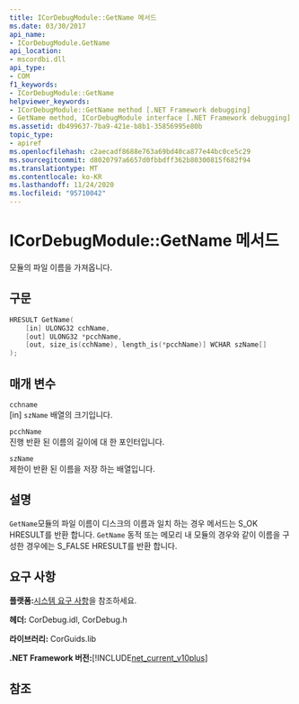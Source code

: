 ```yaml
---
title: ICorDebugModule::GetName 메서드
ms.date: 03/30/2017
api_name:
- ICorDebugModule.GetName
api_location:
- mscordbi.dll
api_type:
- COM
f1_keywords:
- ICorDebugModule::GetName
helpviewer_keywords:
- ICorDebugModule::GetName method [.NET Framework debugging]
- GetName method, ICorDebugModule interface [.NET Framework debugging]
ms.assetid: db499637-7ba9-421e-b8b1-35856995e80b
topic_type:
- apiref
ms.openlocfilehash: c2aecadf8688e763a69bd40ca877e44bc0ce5c29
ms.sourcegitcommit: d8020797a6657d0fbbdff362b80300815f682f94
ms.translationtype: MT
ms.contentlocale: ko-KR
ms.lasthandoff: 11/24/2020
ms.locfileid: "95710042"
---
```

# <a name="icordebugmodulegetname-method"></a>ICorDebugModule::GetName 메서드

모듈의 파일 이름을 가져옵니다.  
  
## <a name="syntax"></a>구문  
  
```cpp
HRESULT GetName(  
    [in] ULONG32 cchName,  
    [out] ULONG32 *pcchName,  
    [out, size_is(cchName), length_is(*pcchName)] WCHAR szName[]  
);  
```  
  
## <a name="parameters"></a>매개 변수  

 `cchname`  
 [in] `szName` 배열의 크기입니다.  
  
 `pcchName`  
 진행 반환 된 이름의 길이에 대 한 포인터입니다.  
  
 `szName`  
 제한이 반환 된 이름을 저장 하는 배열입니다.  
  
## <a name="remarks"></a>설명  

 `GetName`모듈의 파일 이름이 디스크의 이름과 일치 하는 경우 메서드는 S_OK HRESULT를 반환 합니다. `GetName` 동적 또는 메모리 내 모듈의 경우와 같이 이름을 구성한 경우에는 S_FALSE HRESULT를 반환 합니다.  
  
## <a name="requirements"></a>요구 사항  

 **플랫폼:**[시스템 요구 사항](../../get-started/system-requirements.md)을 참조하세요.  
  
 **헤더:** CorDebug.idl, CorDebug.h  
  
 **라이브러리:** CorGuids.lib  
  
 **.NET Framework 버전:**[!INCLUDE[net_current_v10plus](../../../../includes/net-current-v10plus-md.md)]  
  
## <a name="see-also"></a>참조
